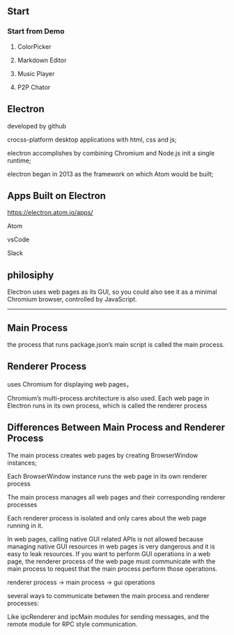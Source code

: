 ##  Start

###  Start from Demo

1. ColorPicker

2. Markdown Editor

3. Music Player

4. P2P Chator

## Electron

developed by github

crocss-platform desktop applications with html, css and js;

electron accomplishes by combining Chromium and Node.js
init a single runtime;

electron began in 2013 as the framework on which Atom would be built;

## Apps Built on Electron

https://electron.atom.io/apps/

Atom

vsCode

Slack

## philosiphy

Electron uses web pages as its GUI, so you could also see it as a minimal Chromium browser, controlled by JavaScript.

---

## Main Process

the process that runs package.json’s main script is called the main process. 

## Renderer Process

uses Chromium for displaying web pages，

Chromium’s multi-process architecture is also used. Each web page in Electron runs in its own process, which is called the renderer process

## Differences Between Main Process and Renderer Process

The main process creates web pages by creating BrowserWindow instances;

Each BrowserWindow instance runs the web page in its own renderer process


The main process manages all web pages and their corresponding renderer processes

Each renderer process is isolated and only cares about the web page running in it.

In web pages, calling native GUI related APIs is not allowed because managing native GUI resources in web pages is very dangerous and it is easy to leak resources. If you want to perform GUI operations in a web page, the renderer process of the web page must communicate with the main process to request that the main process perform those operations.

renderer process -> main process -> gui operations

several ways to communicate between the main process and renderer processes: 

Like ipcRenderer and ipcMain modules for sending messages, and the remote module for RPC style communication. 





